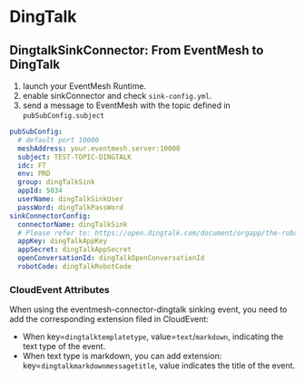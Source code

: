 # DingTalk

## DingtalkSinkConnector: From EventMesh to DingTalk

1. launch your EventMesh Runtime.
2. enable sinkConnector and check `sink-config.yml`.
3. send a message to EventMesh with the topic defined in `pubSubConfig.subject`

```yaml
pubSubConfig:
  # default port 10000
  meshAddress: your.eventmesh.server:10000
  subject: TEST-TOPIC-DINGTALK
  idc: FT
  env: PRD
  group: dingTalkSink
  appId: 5034
  userName: dingTalkSinkUser
  passWord: dingTalkPassWord
sinkConnectorConfig:
  connectorName: dingTalkSink
  # Please refer to: https://open.dingtalk.com/document/orgapp/the-robot-sends-a-group-message
  appKey: dingTalkAppKey
  appSecret: dingTalkAppSecret
  openConversationId: dingTalkOpenConversationId
  robotCode: dingTalkRobotCode
```

### CloudEvent Attributes

When using the eventmesh-connector-dingtalk sinking event, you need to add the corresponding extension filed in CloudEvent:

- When key=`dingtalktemplatetype`, value=`text`/`markdown`, indicating the text type of the event.
- When text type is markdown, you can add extension: key=`dingtalkmarkdownmessagetitle`, value indicates the title of the event.